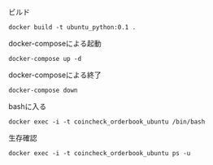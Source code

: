 ビルド
```
docker build -t ubuntu_python:0.1 .
```

docker-composeによる起動
```
docker-compose up -d
```

docker-composeによる終了
```
docker-compose down
```

bashに入る
```
docker exec -i -t coincheck_orderbook_ubuntu /bin/bash
```

生存確認
```
docker exec -i -t coincheck_orderbook_ubuntu ps -u
```

